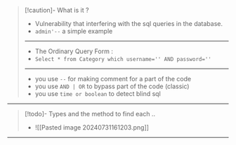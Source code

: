 
>[!caution]- What is it ?
>- Vulnerability that interfering with the sql queries in the database.
>- `admin'--` a simple example
>---
>-  The Ordinary Query Form :
>	- `Select * from Category which username='' AND password=''`
>----
>- you use `--` for making comment for a part of the code
>- you use `AND | OR` to bypass part of the code (classic)
>- you use `time or boolean` to detect blind sql

----

>[!todo]- Types and the method to find each ..
>- ![[Pasted image 20240731161203.png]]


----

